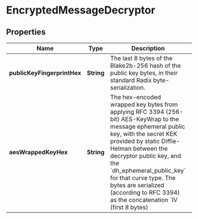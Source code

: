 

# EncryptedMessageDecryptor


## Properties

| Name | Type | Description | Notes |
|------------ | ------------- | ------------- | -------------|
|**publicKeyFingerprintHex** | **String** | The last 8 bytes of the Blake2b-256 hash of the public key bytes, in their standard Radix byte-serialization. |  |
|**aesWrappedKeyHex** | **String** | The hex-encoded wrapped key bytes from applying RFC 3394 (256-bit) AES-KeyWrap to the message ephemeral public key, with the secret KEK provided by static Diffie-Helman between the decryptor public key, and the &#x60;dh_ephemeral_public_key&#x60; for that curve type. The bytes are serialized (according to RFC 3394) as the concatenation &#x60;IV (first 8 bytes) || Cipher&#x60;.  The message ephemeral public key is 128-bit in V1 transactions, but 256-bit in V2 transactions. The Cipher is the wrapped ephemeral public key, and is encoded as two 64-bit blocks in V1, and four 64-bit blocks in V2.  |  |




